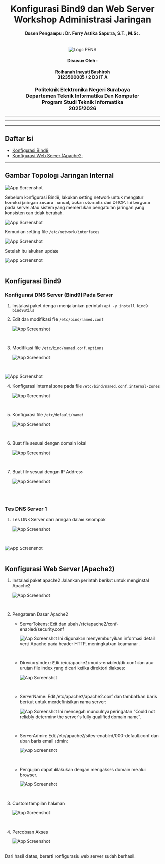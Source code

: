 <div align="center">
    <h1 style="text-align: center;font-weight: bold">Konfigurasi Bind9 dan Web Server<br>Workshop Administrasi Jaringan</h1>
    <h4 style="text-align: center;">Dosen Pengampu : Dr. Ferry Astika Saputra, S.T., M.Sc.</h4>
</div>
<br />
<div align="center">
    <img src="Assets/Logo_PENS.png" alt="Logo PENS">
    <h4 style="text-align: center;">Disusun Oleh : </h4>
    <p style="text-align: center;">
        <strong>Roihanah Inayati Bashiroh</strong><br>
        <strong>3123500005 / 2 D3 IT A</strong><br>
    </p>

<h3>Politeknik Elektronika Negeri Surabaya<br>Departemen Teknik
Informatika Dan Komputer<br>Program Studi Teknik Informatika<br>2025/2026</h3>
    <hr>
    <hr>
</div>

---

## Daftar Isi

- [Konfigurasi Bind9](#konfigurasi-bind9)
- [Konfigurasi Web Server (Apache2)](#konfigurasi-web-server-apache2)

---


## Gambar Topologi Jaringan Internal

![App Screenshot](Assets/topologi.jpg)<br>

Sebelum konfigurasi Bind9, lakukan setting network untuk mengatur koneksi jaringan secara manual, bukan otomatis dari DHCP. Ini berguna pada server atau sistem yang memerlukan pengaturan jaringan yang konsisten dan tidak berubah.

![App Screenshot](Assets/networkinterface.jpg)
<br>

Kemudian setting file `/etc/network/interfaces`

![App Screenshot](Assets/setnetwork.jpg)
<br>

Setelah itu lakukan update

![App Screenshot](Assets/updatenetwork.jpg)
<br>
<br>

## Konfigurasi Bind9

### Konfigurasi DNS Server (Bind9) Pada Server
1. Instalasi paket dengan menjalankan perintah `apt -y install bind9 bind9utils`

2. Edit dan modifikasi file `/etc/bind/named.conf`

    ![App Screenshot](Assets/namedconf.jpg)
<br>

3. Modifikasi file `/etc/bind/named.conf.options`

    ![App Screenshot](Assets/confoptions.jpg)
<br>

   ![App Screenshot](Assets/confoptions2.jpg)
<br>

4. Konfigurasi internal zone pada file `/etc/bind/named.conf.internal-zones`

    ![App Screenshot](Assets/intzones.jpg)
<br>

5. Konfigurasi file `/etc/default/named`

    ![App Screenshot](Assets/defaultnamed.jpg)
<br>

6. Buat file sesuai dengan domain lokal

    ![App Screenshot](Assets/domainlokal.jpg)
<br>

7. Buat file sesuai dengan IP Address

    ![App Screenshot](Assets/ipaddr.jpg)
<br>
<br>

### Tes DNS Server 1
1. Tes DNS Server dari jaringan dalam kelompok

    ![App Screenshot](Assets/tesdns.jpg)
<br>

   ![App Screenshot](Assets/tesdns2.jpg)
<br>
<br>

## Konfigurasi Web Server (Apache2)
1. Instalasi paket apache2 Jalankan perintah berikut untuk menginstal Apache2

    ![App Screenshot](Assets/installapache2.jpg)
<br>

2. Pengaturan Dasar Apache2
    - ServerTokens: Edit dan ubah /etc/apache2/conf-enabled/security.conf

        ![App Screenshot](Assets/confenable.jpg)
        Ini digunakan menyembunyikan informasi detail versi Apache pada header HTTP, meningkatkan keamanan.
    <br>

    - DirectoryIndex: Edit /etc/apache2/mods-enabled/dir.conf dan atur urutan file index yang dicari ketika direktori diakses:

        ![App Screenshot](Assets/modsenable.jpg)
    <br>

    - ServerName: Edit /etc/apache2/apache2.conf dan tambahkan baris berikut untuk mendefinisikan nama server:

        ![App Screenshot](Assets/apache2conf.jpg)
        Ini mencegah munculnya peringatan “Could not reliably determine the server's fully qualified domain name”.
    <br>

    - ServerAdmin: Edit /etc/apache2/sites-enabled/000-default.conf dan ubah baris email admin:

        ![App Screenshot](Assets/sitesenable.jpg)
    <br>

    - Pengujian dapat dilakukan dengan mengakses domain melalui browser.

        ![App Screenshot](Assets/pengujian.jpg)
    <br>

3. Custom tampilan halaman

    ![App Screenshot](Assets/custom.jpg)
<br>

4. Percobaan Akses

    ![App Screenshot](Assets/successdone.jpg)
<br>
    Dari hasil diatas, berarti konfigurasiu web server sudah berhasil.

